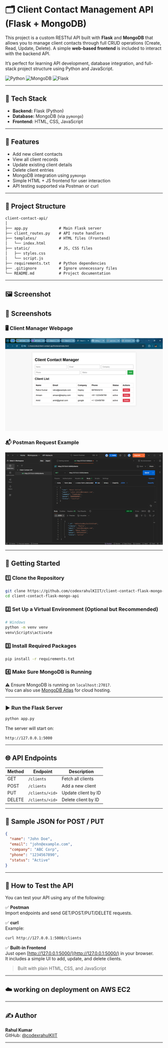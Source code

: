 # 🗂️ Client Contact Management API (Flask + MongoDB)

This project is a custom RESTful API built with **Flask** and **MongoDB** that allows you to manage client contacts through full CRUD operations (Create, Read, Update, Delete). A simple **web-based frontend** is included to interact with the backend API.

It’s perfect for learning API development, database integration, and full-stack project structure using Python and JavaScript.

![Python](https://img.shields.io/badge/python-3.10+-blue.svg)
![MongoDB](https://img.shields.io/badge/database-MongoDB-green)
![Flask](https://img.shields.io/badge/framework-Flask-lightgrey)

---

## 🧠 Tech Stack

- **Backend:** Flask (Python)
- **Database:** MongoDB (via `pymongo`)
- **Frontend:** HTML, CSS, JavaScript

---

## 🚀 Features

- Add new client contacts  
- View all client records  
- Update existing client details  
- Delete client entries  
- MongoDB integration using `pymongo`  
- Simple HTML + JS frontend for user interaction  
- API testing supported via Postman or curl  

---

## 📁 Project Structure

```
client-contact-api/
│
├── app.py              # Main Flask server
├── client_routes.py    # API route handlers
├── templates/          # HTML files (Frontend)
│   └── index.html
├── static/             # JS, CSS files
│   ├── styles.css
│   └── script.js
├── requirements.txt    # Python dependencies
├── .gitignore          # Ignore unnecessary files
└── README.md           # Project documentation
```

---

## 🖼️ Screenshot

## 📸 Screenshots

### 🖥️ Client Manager Webpage
![Client Manager Webpage](https://github.com/codexrahulKIIT/client-contact-flask-mongo-api/blob/bd808323d6a2d4cca67a6d3c4dd6b97b9fbf8372/screenshot/ClientContactmanger%20webpage%20shot.png?raw=true)

### 📬 Postman Request Example
![Postman Request](https://github.com/codexrahulKIIT/client-contact-flask-mongo-api/blob/bd808323d6a2d4cca67a6d3c4dd6b97b9fbf8372/screenshot/Postman%20%20req.png?raw=true)

---

## 🔧 Getting Started

### 1️⃣ Clone the Repository

```bash
git clone https://github.com/codexrahulKIIT/client-contact-flask-mongo-api.git
cd client-contact-flask-mongo-api
```

### 2️⃣ Set Up a Virtual Environment (Optional but Recommended)

```bash
# Windows
python -m venv venv
venv\Scripts\activate
```

### 3️⃣ Install Required Packages

```bash
pip install -r requirements.txt
```

### 4️⃣ Make Sure MongoDB is Running

⚠️ Ensure MongoDB is running on `localhost:27017`.  
You can also use [MongoDB Atlas](https://www.mongodb.com/cloud/atlas) for cloud hosting.

---

### ▶️ Run the Flask Server

```bash
python app.py
```

The server will start on:

```
http://127.0.0.1:5000
```

---

## 🌐 API Endpoints

| Method | Endpoint         | Description         |
|--------|------------------|---------------------|
| GET    | `/clients`       | Fetch all clients   |
| POST   | `/clients`       | Add a new client    |
| PUT    | `/clients/<id>`  | Update client by ID |
| DELETE | `/clients/<id>`  | Delete client by ID |

---

## 🔽 Sample JSON for POST / PUT

```json
{
  "name": "John Doe",
  "email": "john@example.com",
  "company": "ABC Corp",
  "phone": "1234567890",
  "status": "Active"
}
```

---

## 🧪 How to Test the API

You can test your API using any of the following:

✅ **Postman**  
Import endpoints and send GET/POST/PUT/DELETE requests.

✅ **curl**  
Example:

```bash
curl http://127.0.0.1:5000/clients
```

✅ **Built-in Frontend**  
Just open [http://127.0.0.1:5000/](http://127.0.0.1:5000/) in your browser.  
It includes a simple UI to add, update, and delete clients.

> Built with plain HTML, CSS, and JavaScript

---

## ☁️ working on deployment on AWS EC2
---

## ✍️ Author

**Rahul Kumar**  
GitHub: [@codexrahulKIIT](https://github.com/codexrahulKIIT)

---


